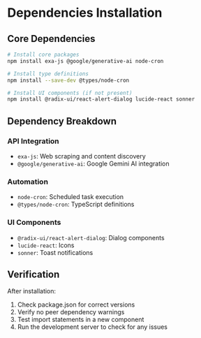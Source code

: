 # Dependencies Installation

## Core Dependencies

```bash
# Install core packages
npm install exa-js @google/generative-ai node-cron

# Install type definitions
npm install --save-dev @types/node-cron

# Install UI components (if not present)
npm install @radix-ui/react-alert-dialog lucide-react sonner
```

## Dependency Breakdown

### API Integration
- `exa-js`: Web scraping and content discovery
- `@google/generative-ai`: Google Gemini AI integration

### Automation
- `node-cron`: Scheduled task execution
- `@types/node-cron`: TypeScript definitions

### UI Components
- `@radix-ui/react-alert-dialog`: Dialog components
- `lucide-react`: Icons
- `sonner`: Toast notifications

## Verification

After installation:
1. Check package.json for correct versions
2. Verify no peer dependency warnings
3. Test import statements in a new component
4. Run the development server to check for any issues
